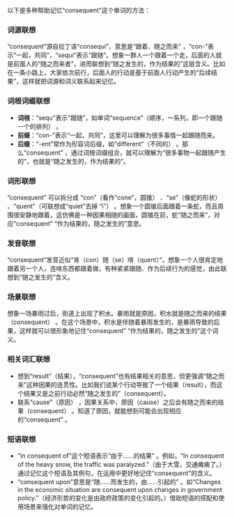 以下是多种帮助记忆“consequent”这个单词的方法：

### 词源联想
“consequent”源自拉丁语“consequi”，意思是“跟着、随之而来” ，“con-”表示“一起，共同”，“sequi”表示“跟随”。想象一群人一个跟着一个走，后面的人就是前面人的“随之而来者”，进而联想到“随之发生的，作为结果的”这层含义。比如在一条小路上，大家依次前行，后面人的行动是基于前面人行动产生的“后续结果”，这样就把词源和词义联系起来记忆。

### 词根词缀联想
 - **词根**：“sequ”表示“跟随”，如单词“sequence”（顺序，一系列，即一个跟随一个的排列） 。
 - **前缀**：“con-”表示“一起，共同”，这里可以理解为很多事情一起跟随而来。
 - **后缀**：“-ent”常作为形容词后缀，如“different”（不同的） 。那么“consequent” ，通过词根词缀组合，就可以理解为“很多事物一起跟随产生的”，也就是“随之发生的，作为结果的”。

### 词形联想
“consequent” 可以拆分成 “con”（看作“cone”，圆锥） 、“se”（像蛇的形状） 、“quent”（可联想成“quiet”去掉 “i”） 。想象一个圆锥后面跟着一条蛇，而且周围很安静地跟着，这仿佛是一种因果相随的画面，圆锥在前，蛇“随之而来”，对应“consequent” “作为结果的，随之发生的”意思。

### 发音联想
“consequent”发音近似“肯（con）随（se）啃（quent）”，想象一个人很肯定地跟着另一个人，连啃东西都跟着做，有种紧紧跟随、作为后续行为的感觉，由此联想到“随之发生的”含义。

### 场景联想
想象一场暴雨过后，街道上出现了积水。暴雨就是原因，积水就是随之而来的结果（consequent） 。在这个场景中，积水是伴随着暴雨发生的，是暴雨导致的后果，这样就可以很形象地记住“consequent” “作为结果的，随之发生的”这个词义。

### 相关词汇联想
 - 想到“result”（结果），“consequent”也有结果相关的意思，但更强调“随之而来”这种因果的连贯性。比如我们说某个行动导致了一个结果（result），而这个结果又是之前行动必然“随之发生的”（consequent）。
 - 联系“cause”（原因） ，因果关系中，原因（cause）之后会有随之而来的结果（consequent） 。知道了原因，就能想到可能会出现相应的“consequent” 。

### 短语联想
 - “in consequent of”这个短语表示“由于……的结果” 。例如，“In consequent of the heavy snow, the traffic was paralyzed.”（由于大雪，交通瘫痪了。）通过记忆这个短语及其例句，在运用中更好地记住“consequent”的含义。 
 - “consequent upon”意思是“随……而发生的，由……引起的” 。如“Changes in the economic situation are consequent upon changes in government policy.”（经济形势的变化是由政府政策的变化引起的。）借助短语的搭配和使用场景来强化对单词的记忆。 